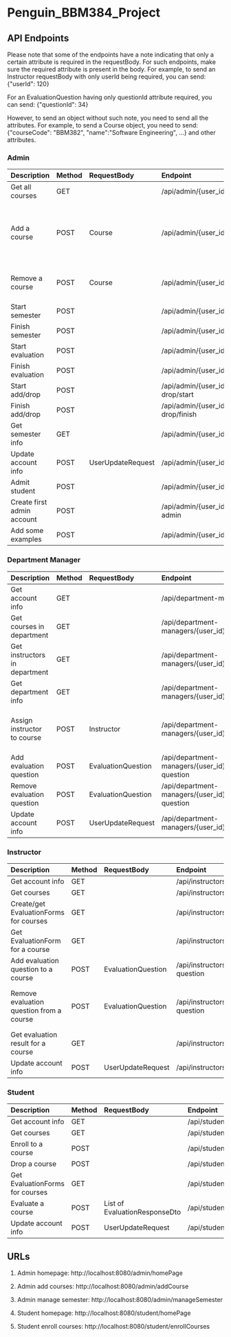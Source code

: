 # Penguin_BBM384_Project


## API Endpoints

Please note that some of the endpoints have a note indicating that only a certain attribute is required in the requestBody. For such endpoints, make sure the required attribute is present in the body. For example, to send an Instructor requestBody with only userId being required, you can send:
{"userId": 120}

For an EvaluationQuestion having only questionId attribute required, you can send:
{"questionId": 34}

However, to send an object without such note, you need to send all the attributes. For example, to send a Course object, you need to send:
{"courseCode": "BBM382", "name":"Software Engineering", ...} and other attributes.

### Admin
| Description                 | Method | RequestBody        | Endpoint                                                 | Notes                    |
| :---------------------------| :------| :------------------| :--------------------------------------------------------| :----------------------- |
| Get all courses             | GET    |                    | /api/admin/{user_id}/courses                             ||
| Add a course                | POST   | Course             | /api/admin/{user_id}/courses/add                         |For department object in the course object, the department.name attribute is required|
| Remove a course             | POST   | Course             | /api/admin/{user_id}/courses/remove                      |Only courseCode attribute is required in the requestBody|
| Start semester              | POST   |                    | /api/admin/{user_id}/semester/start                      ||
| Finish semester             | POST   |                    | /api/admin/{user_id}/semester/finish                     ||
| Start evaluation            | POST   |                    | /api/admin/{user_id}/evaluation/start                    ||
| Finish evaluation           | POST   |                    | /api/admin/{user_id}/evaluation/finish                   ||
| Start add/drop              | POST   |                    | /api/admin/{user_id}/add-or-drop/start                   ||
| Finish add/drop             | POST   |                    | /api/admin/{user_id}/add-or-drop/finish                  ||
| Get semester info           | GET    |                    | /api/admin/{user_id}/semester                            ||
| Update account info         | POST   | UserUpdateRequest  | /api/admin/{user_id}/update-info                         ||
| Admit student               | POST   |                    | /api/admin/{user_id}/admit/{student_id}                  ||
| Create first admin account  | POST   |                    | /api/admin/{user_id}/create-first-admin                  ||
| Add some examples           | POST   |                    | /api/admin/{user_id}/add-examples                        ||

### Department Manager
| Description                     | Method | RequestBody        | Endpoint                                                               | Notes |
| :-------------------------------| :------| :------------------| :----------------------------------------------------------------------| :-----|
| Get account info                | GET    |                    | /api/department-managers/{user_id}/                                    ||
| Get courses in department       | GET    |                    | /api/department-managers/{user_id}/courses                             ||
| Get instructors in department   | GET    |                    | /api/department-managers/{user_id}/instructors                         ||
| Get department info             | GET    |                    | /api/department-managers/{user_id}/department                          ||
| Assign instructor to course     | POST   | Instructor         | /api/department-managers/{user_id}/assign/{course_code}                | Only Instructor.userId attribute is required in the requestBody|
| Add evaluation question         | POST   | EvaluationQuestion | /api/department-managers/{user_id}/add-evaluation-question             ||
| Remove evaluation question      | POST   | EvaluationQuestion | /api/department-managers/{user_id}/remove-evaluation-question          ||
| Update account info             | POST   | UserUpdateRequest  | /api/department-managers/{user_id}/update-info                         ||


### Instructor
| Description                            | Method | RequestBody        | Endpoint                                                                 | Notes |
| :--------------------------------------| :------| :------------------| :--------------------------------------------------------------          | :-----|
| Get account info                       | GET    |                    | /api/instructors/{user_id}/                                              ||
| Get courses                            | GET    |                    | /api/instructors/{user_id}/courses                                       ||
| Create/get EvaluationForms for courses | GET    |                    | /api/instructors/{user_id}/evaluation                                    ||
| Get EvaluationForm for a course          | GET    |                    | /api/instructors/{user_id}/evaluation/{evaluationform_id}                ||
| Add evaluation question to a course      | POST   | EvaluationQuestion | /api/instructors/{user_id}/evaluation/{evaluationform_id}/add-question    ||
| Remove evaluation question from a course | POST   | EvaluationQuestion | /api/instructors/{user_id}/evaluation/{evaluationform_id}/remove-question | Only questionId is required in the requestBody|
| Get evaluation result for a course     | GET    |                    | /api/instructors/{user_id}/evaluation/result/{course_code}                ||
| Update account info                    | POST   | UserUpdateRequest  | /api/instructors/{user_id}/update-info                                   ||


### Student
| Description                            | Method | RequestBody        | Endpoint                                                              | Notes |
| :--------------------------------------| :------| :------------------| :--------------------------------------------------------------       | :----|
| Get account info                       | GET    |                    | /api/students/{user_id}/                                              ||
| Get courses                            | GET    |                    | /api/students/{user_id}/courses                                       ||
| Enroll to a course                     | POST   |                    | /api/students/{user_id}/courses/enroll/{course_code}                  ||
| Drop a course                          | POST   |                    | /api/students/{user_id}/courses/drop/{course_code}                    ||
| Get EvaluationForms for courses        | GET    |                    | /api/students/{user_id}/evaluation                                    ||
| Evaluate a course                      | POST   | List of EvaluationResponseDto | /api/students/{user_id}/evaluation/{course_code}             ||
| Update account info                    | POST   | UserUpdateRequest  | /api/students/{user_id}/update-info                                   ||




## URLs

1. Admin homepage: http://localhost:8080/admin/homePage
2. Admin add courses: http://localhost:8080/admin/addCourse
3. Admin manage semester: http://localhost:8080/admin/manageSemester

4. Student homepage: http://localhost:8080/student/homePage
5. Student enroll courses: http://localhost:8080/student/enrollCourses
